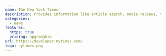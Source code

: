 ```yaml
---
name: The New York Times
description: Provides information like article search, movie reviews, top stories and more.
categories:
  - news
features:
  https: true
  pricing: upgradable
url: https://developer.nytimes.com/
logo: nytimes.png
---
```

